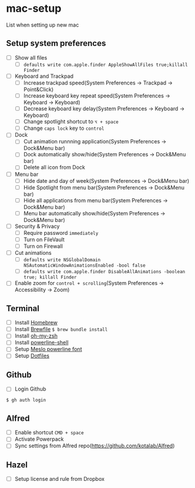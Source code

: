# mac-setup
List when setting up new mac

## Setup system preferences
- [ ] Show all files
  - [ ] `defaults write com.apple.finder AppleShowAllFiles true;killall Finder`
- [ ] Keyboard and Trackpad
  - [ ] Increase trackpad speed(System Preferences -> Trackpad -> Point&Click)
  - [ ] Increase keyboard key repeat speed(System Preferences -> Keyboard -> Keyboard)
  - [ ] Decrease keyboard key delay(System Preferences -> Keyboard -> Keyboard)
  - [ ] Change spotlight shortcut to `⌥ + space`
  - [ ] Change `caps lock` key to `control` 
- [ ] Dock
  - [ ] Cut animation runnning application(System Preferences -> Dock&Menu bar)
  - [ ] Dock automatically show/hide(System Preferences -> Dock&Menu bar)
  - [ ] Delete all icon from Dock
- [ ] Menu bar
  - [ ] Hide date and day of week(System Preferences -> Dock&Menu bar)
  - [ ] Hide Spotlight from menu bar(System Preferences -> Dock&Menu bar)
  - [ ] Hide all applications from menu bar(System Preferences -> Dock&Menu bar)
  - [ ] Menu bar automatically show/hide(System Preferences -> Dock&Menu bar)
- [ ] Security & Privacy
  - [ ] Require password `immediately`
  - [ ] Turn on FileVault
  - [ ] Turn on Firewall
- [ ] Cut animations
  - [ ] `defaults write NSGlobalDomain NSAutomaticWindowAnimationsEnabled -bool false`
  - [ ] `defaults write com.apple.finder DisableAllAnimations -boolean true; killall Finder`
- [ ] Enable zoom for `control + scrolling`(System Preferences -> Accessibility -> Zoom)

## Terminal
- [ ] Install [Homebrew](https://brew.sh/)
- [ ] Install [Brewfile](./Brewfile) `$ brew bundle install`
- [ ] Install [oh-my-zsh](https://github.com/robbyrussell/oh-my-zsh)
- [ ] Install [powerline-shell](https://github.com/b-ryan/powerline-shell)
- [ ] Setup [Meslo powerline font](https://github.com/powerline/fonts)
- [ ] Setup [Dotfiles](https://github.com/kotalab/dotfiles)

## Github
- [ ] Login Github
```shell
$ gh auth login
```

## Alfred
- [ ] Enable shortcut `CMD + space`
- [ ] Activate Powerpack
- [ ] Sync settings from Alfred repo(https://github.com/kotalab/Alfred)

## Hazel
- [ ] Setup license and rule from Dropbox
